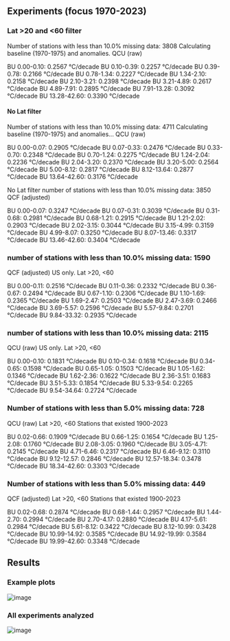 ## Experiments (focus 1970-2023)
### Lat >20 and <60 filter
Number of stations with less than 10.0% missing data: 3808
Calculating baseline (1970-1975) and anomalies.
QCU (raw)

BU 0.00-0.10: 0.2567 °C/decade
BU 0.10-0.39: 0.2257 °C/decade
BU 0.39-0.78: 0.2166 °C/decade
BU 0.78-1.34: 0.2227 °C/decade
BU 1.34-2.10: 0.2158 °C/decade
BU 2.10-3.21: 0.2398 °C/decade
BU 3.21-4.89: 0.2617 °C/decade
BU 4.89-7.91: 0.2895 °C/decade
BU 7.91-13.28: 0.3092 °C/decade
BU 13.28-42.60: 0.3390 °C/decade

#### No Lat filter
Number of stations with less than 10.0% missing data: 4711
Calculating baseline (1970-1975) and anomalies...
QCU (raw)

BU 0.00-0.07: 0.2905 °C/decade
BU 0.07-0.33: 0.2476 °C/decade
BU 0.33-0.70: 0.2348 °C/decade
BU 0.70-1.24: 0.2275 °C/decade
BU 1.24-2.04: 0.2236 °C/decade
BU 2.04-3.20: 0.2370 °C/decade
BU 3.20-5.00: 0.2564 °C/decade
BU 5.00-8.12: 0.2817 °C/decade
BU 8.12-13.64: 0.2877 °C/decade
BU 13.64-42.60: 0.3176 °C/decade

No Lat filter
number of stations with less than 10.0% missing data: 3850
QCF (adjusted)

BU 0.00-0.07: 0.3247 °C/decade
BU 0.07-0.31: 0.3039 °C/decade
BU 0.31-0.68: 0.2981 °C/decade
BU 0.68-1.21: 0.2915 °C/decade
BU 1.21-2.02: 0.2903 °C/decade
BU 2.02-3.15: 0.3044 °C/decade
BU 3.15-4.99: 0.3159 °C/decade
BU 4.99-8.07: 0.3250 °C/decade
BU 8.07-13.46: 0.3317 °C/decade
BU 13.46-42.60: 0.3404 °C/decade

### number of stations with less than 10.0% missing data: 1590
QCF (adjusted)
US only. Lat >20, <60

BU 0.00-0.11: 0.2516 °C/decade
BU 0.11-0.36: 0.2332 °C/decade
BU 0.36-0.67: 0.2494 °C/decade
BU 0.67-1.10: 0.2306 °C/decade
BU 1.10-1.69: 0.2365 °C/decade
BU 1.69-2.47: 0.2503 °C/decade
BU 2.47-3.69: 0.2466 °C/decade
BU 3.69-5.57: 0.2596 °C/decade
BU 5.57-9.84: 0.2701 °C/decade
BU 9.84-33.32: 0.2935 °C/decade

### number of stations with less than 10.0% missing data: 2115
QCU (raw)
US only. Lat >20, <60

BU 0.00-0.10: 0.1831 °C/decade
BU 0.10-0.34: 0.1618 °C/decade
BU 0.34-0.65: 0.1598 °C/decade
BU 0.65-1.05: 0.1503 °C/decade
BU 1.05-1.62: 0.1346 °C/decade
BU 1.62-2.36: 0.1622 °C/decade
BU 2.36-3.51: 0.1683 °C/decade
BU 3.51-5.33: 0.1854 °C/decade
BU 5.33-9.54: 0.2265 °C/decade
BU 9.54-34.64: 0.2724 °C/decade


### Number of stations with less than 5.0% missing data: 728
QCU (raw)
Lat >20, <60
Stations that existed 1900-2023

BU 0.02-0.66: 0.1909 °C/decade
BU 0.66-1.25: 0.1654 °C/decade
BU 1.25-2.08: 0.1760 °C/decade
BU 2.08-3.05: 0.1960 °C/decade
BU 3.05-4.71: 0.2145 °C/decade
BU 4.71-6.46: 0.2317 °C/decade
BU 6.46-9.12: 0.3110 °C/decade
BU 9.12-12.57: 0.2846 °C/decade
BU 12.57-18.34: 0.3478 °C/decade
BU 18.34-42.60: 0.3303 °C/decade

### Number of stations with less than 5.0% missing data: 449
QCF (adjusted)
Lat >20, <60
Stations that existed 1900-2023

BU 0.02-0.68: 0.2874 °C/decade
BU 0.68-1.44: 0.2957 °C/decade
BU 1.44-2.70: 0.2994 °C/decade
BU 2.70-4.17: 0.2880 °C/decade
BU 4.17-5.61: 0.2984 °C/decade
BU 5.61-8.12: 0.3422 °C/decade
BU 8.12-10.99: 0.3428 °C/decade
BU 10.99-14.92: 0.3585 °C/decade
BU 14.92-19.99: 0.3584 °C/decade
BU 19.99-42.60: 0.3348 °C/decade

## Results

### Example plots

![image](https://github.com/user-attachments/assets/c1e1617c-f4ab-4b7f-a7db-576e32c666c2)

### All experiments analyzed

![image](https://github.com/user-attachments/assets/95147e8c-a720-4e52-ad38-2a75cafc7b8a)





 


